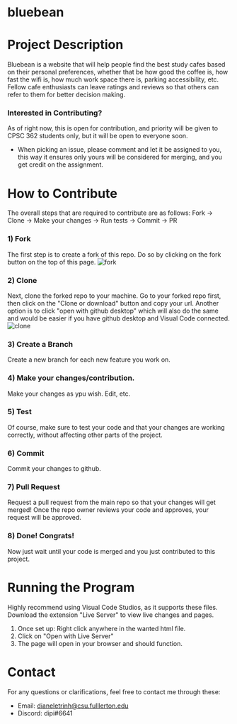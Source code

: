 # bluebean

# Project Description
Bluebean is a website that will help people find the best study cafes based on their personal preferences, whether that be how good the coffee is, how fast the wifi is, how much work space there is, parking accessibility, etc. Fellow cafe enthusiasts can leave ratings and reviews so that others can refer to them for better decision making.

### Interested in Contributing?
As of right now, this is open for contribution, and priority will be given to CPSC 362 students only, but it will be open to everyone soon.
- When picking an issue, please comment and let it be assigned to you, this way it ensures only yours will be considered for merging, and you get credit on the assignment.

# How to Contribute
The overall steps that are required to contribute are as follows: Fork -> Clone -> Make your changes -> Run tests -> Commit -> PR

### 1) Fork
The first step is to create a fork of this repo. Do so by clicking on the fork button on the top of this page.
![fork](https://user-images.githubusercontent.com/82136735/166879488-a3c52055-ea00-452f-80fb-61800682c20c.PNG)

### 2) Clone
Next, clone the forked repo to your machine. Go to your forked repo first, then click on the "Clone or download" button and copy your url. Another option is to click "open with github desktop" which will also do the same and would be easier if you have github desktop and Visual Code connected.
![clone](https://user-images.githubusercontent.com/82136735/166880266-9e2c0333-5686-47dc-abc9-0816c134c824.PNG)

### 3) Create a Branch
Create a new branch for each new feature you work on.

### 4) Make your changes/contribution.
Make your changes as ypu wish. Edit, etc. 

### 5) Test
Of course, make sure to test your code and that your changes are working correctly, without affecting other parts of the project.

### 6) Commit
Commit your changes to github.

### 7) Pull Request
Request a pull request from the main repo so that your changes will get merged! Once the repo owner reviews your code and approves, your request will be approved.

### 8) Done! Congrats!
Now just wait until your code is merged and you just contributed to this project.


# Running the Program
Highly recommend using Visual Code Studios, as it supports these files. Download the extension "Live Server" to view live changes and pages. 
1) Once set up: Right click anywhere in the wanted html file.
2) Click on "Open with Live Server"
3) The page will open in your browser and should function.

# Contact
For any questions or clarifications, feel free to contact me through these:
- Email: dianeletrinh@csu.fulllerton.edu
- Discord: dipi#6641
